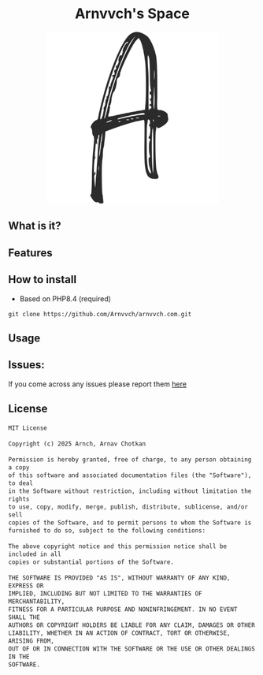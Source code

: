 <h1 style="text-align:center;">Arnvvch's Space</h1>
<p align="center">
  <img src="static/images/icon.png?raw=true" width="350" title="">
</p>

## What is it?


## Features
 
## How to install
- Based on PHP8.4 (required)

```
git clone https://github.com/Arnvvch/arnvvch.com.git
```

## Usage


## Issues:
If you come across any issues please report them [here](https://github.com/Arnvvch/arnvvch.com/issues)

## License
```
MIT License

Copyright (c) 2025 Arnch, Arnav Chotkan

Permission is hereby granted, free of charge, to any person obtaining a copy
of this software and associated documentation files (the "Software"), to deal
in the Software without restriction, including without limitation the rights
to use, copy, modify, merge, publish, distribute, sublicense, and/or sell
copies of the Software, and to permit persons to whom the Software is
furnished to do so, subject to the following conditions:

The above copyright notice and this permission notice shall be included in all
copies or substantial portions of the Software.

THE SOFTWARE IS PROVIDED "AS IS", WITHOUT WARRANTY OF ANY KIND, EXPRESS OR
IMPLIED, INCLUDING BUT NOT LIMITED TO THE WARRANTIES OF MERCHANTABILITY,
FITNESS FOR A PARTICULAR PURPOSE AND NONINFRINGEMENT. IN NO EVENT SHALL THE
AUTHORS OR COPYRIGHT HOLDERS BE LIABLE FOR ANY CLAIM, DAMAGES OR OTHER
LIABILITY, WHETHER IN AN ACTION OF CONTRACT, TORT OR OTHERWISE, ARISING FROM,
OUT OF OR IN CONNECTION WITH THE SOFTWARE OR THE USE OR OTHER DEALINGS IN THE
SOFTWARE.

```
